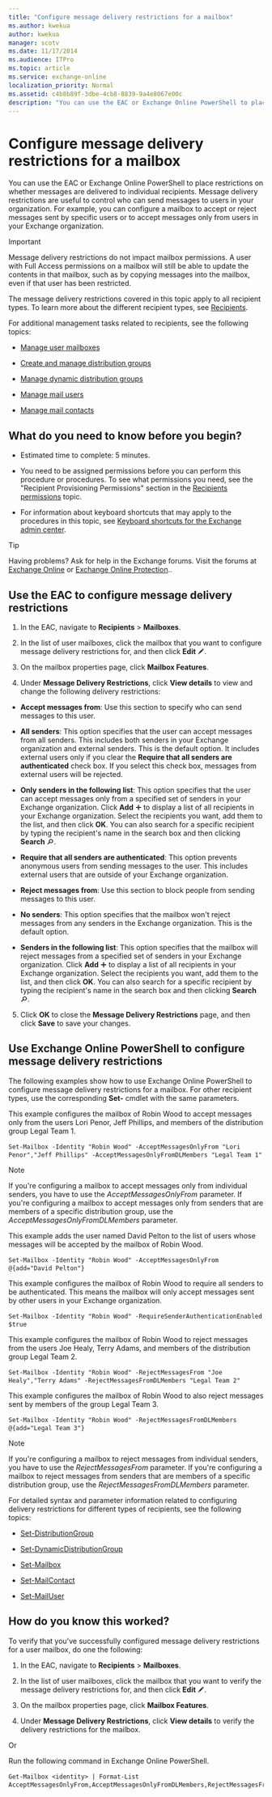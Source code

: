 ```yaml
---
title: "Configure message delivery restrictions for a mailbox"
ms.author: kwekua
author: kwekua
manager: scotv
ms.date: 11/17/2014
ms.audience: ITPro
ms.topic: article
ms.service: exchange-online
localization_priority: Normal
ms.assetid: c4b8b89f-3dbe-4cb8-8839-9a4e8067e00c
description: "You can use the EAC or Exchange Online PowerShell to place restrictions on whether messages are delivered to individual recipients. Message delivery restrictions are useful to control who can send messages to users in your organization. For example, you can configure a mailbox to accept or reject messages sent by specific users or to accept messages only from users in your Exchange organization."
---
```


# Configure message delivery restrictions for a mailbox

You can use the EAC or Exchange Online PowerShell to place restrictions on whether messages are delivered to individual recipients. Message delivery restrictions are useful to control who can send messages to users in your organization. For example, you can configure a mailbox to accept or reject messages sent by specific users or to accept messages only from users in your Exchange organization.

> [!IMPORTANT]
> Message delivery restrictions do not impact mailbox permissions. A user with Full Access permissions on a mailbox will still be able to update the contents in that mailbox, such as by copying messages into the mailbox, even if that user has been restricted.
  
The message delivery restrictions covered in this topic apply to all recipient types. To learn more about the different recipient types, see [Recipients](https://technet.microsoft.com/library/40300ed4-85a5-463d-bb3a-cf787bd44e9d.aspx).
  
For additional management tasks related to recipients, see the following topics: 
  
- [Manage user mailboxes](manage-user-mailboxes.md)
    
- [Create and manage distribution groups](../../recipients-in-exchange-online/manage-distribution-groups/manage-distribution-groups.md)
    
- [Manage dynamic distribution groups](../../recipients-in-exchange-online/manage-dynamic-distribution-groups/manage-dynamic-distribution-groups.md)
    
- [Manage mail users](../../recipients-in-exchange-online/manage-mail-users.md)
    
- [Manage mail contacts](../../recipients-in-exchange-online/manage-mail-contacts.md)
    
## What do you need to know before you begin?

- Estimated time to complete: 5 minutes.
    
- You need to be assigned permissions before you can perform this procedure or procedures. To see what permissions you need, see the "Recipient Provisioning Permissions" section in the [Recipients permissions](https://technet.microsoft.com/library/5b690bcb-c6df-4511-90e1-08ca91f43b37.aspx) topic. 
    
- For information about keyboard shortcuts that may apply to the procedures in this topic, see [Keyboard shortcuts for the Exchange admin center](../../accessibility/keyboard-shortcuts-in-admin-center.md).
    
> [!TIP]
> Having problems? Ask for help in the Exchange forums. Visit the forums at [Exchange Online](https://go.microsoft.com/fwlink/p/?linkId=267542) or [Exchange Online Protection](https://go.microsoft.com/fwlink/p/?linkId=285351).. 
  
## Use the EAC to configure message delivery restrictions

1. In the EAC, navigate to **Recipients** \> **Mailboxes**.
    
2. In the list of user mailboxes, click the mailbox that you want to configure message delivery restrictions for, and then click **Edit** ![Edit icon](../../media/ITPro_EAC_EditIcon.gif).
    
3. On the mailbox properties page, click **Mailbox Features**.
    
4. Under **Message Delivery Restrictions**, click **View details** to view and change the following delivery restrictions: 
    
  - **Accept messages from**: Use this section to specify who can send messages to this user. 
    
  - **All senders**: This option specifies that the user can accept messages from all senders. This includes both senders in your Exchange organization and external senders. This is the default option. It includes external users only if you clear the **Require that all senders are authenticated** check box. If you select this check box, messages from external users will be rejected. 
    
  - **Only senders in the following list**: This option specifies that the user can accept messages only from a specified set of senders in your Exchange organization. Click **Add** ![Add Icon](../../media/ITPro_EAC_AddIcon.gif) to display a list of all recipients in your Exchange organization. Select the recipients you want, add them to the list, and then click **OK**. You can also search for a specific recipient by typing the recipient's name in the search box and then clicking **Search** ![Search icon](../../media/ITPro_EAC_.gif).
    
  - **Require that all senders are authenticated**: This option prevents anonymous users from sending messages to the user. This includes external users that are outside of your Exchange organization. 
    
  - **Reject messages from**: Use this section to block people from sending messages to this user. 
    
  - **No senders**: This option specifies that the mailbox won't reject messages from any senders in the Exchange organization. This is the default option. 
    
  - **Senders in the following list**: This option specifies that the mailbox will reject messages from a specified set of senders in your Exchange organization. Click **Add** ![Add Icon](../../media/ITPro_EAC_AddIcon.gif) to display a list of all recipients in your Exchange organization. Select the recipients you want, add them to the list, and then click **OK**. You can also search for a specific recipient by typing the recipient's name in the search box and then clicking **Search** ![Search icon](../../media/ITPro_EAC_.gif).
    
5. Click **OK** to close the **Message Delivery Restrictions** page, and then click **Save** to save your changes. 
    
## Use Exchange Online PowerShell to configure message delivery restrictions

The following examples show how to use Exchange Online PowerShell to configure message delivery restrictions for a mailbox. For other recipient types, use the corresponding **Set-** cmdlet with the same parameters. 
  
This example configures the mailbox of Robin Wood to accept messages only from the users Lori Penor, Jeff Phillips, and members of the distribution group Legal Team 1. 
  
```
Set-Mailbox -Identity "Robin Wood" -AcceptMessagesOnlyFrom "Lori Penor","Jeff Phillips" -AcceptMessagesOnlyFromDLMembers "Legal Team 1"
```

> [!NOTE]
> If you're configuring a mailbox to accept messages only from individual senders, you have to use the _AcceptMessagesOnlyFrom_ parameter. If you're configuring a mailbox to accept messages only from senders that are members of a specific distribution group, use the _AcceptMessagesOnlyFromDLMembers_ parameter. 
  
This example adds the user named David Pelton to the list of users whose messages will be accepted by the mailbox of Robin Wood.
  
```
Set-Mailbox -Identity "Robin Wood" -AcceptMessagesOnlyFrom @{add="David Pelton"}
```

This example configures the mailbox of Robin Wood to require all senders to be authenticated. This means the mailbox will only accept messages sent by other users in your Exchange organization.
  
```
Set-Mailbox -Identity "Robin Wood" -RequireSenderAuthenticationEnabled $true
```

This example configures the mailbox of Robin Wood to reject messages from the users Joe Healy, Terry Adams, and members of the distribution group Legal Team 2. 
  
```
Set-Mailbox -Identity "Robin Wood" -RejectMessagesFrom "Joe Healy","Terry Adams" -RejectMessagesFromDLMembers "Legal Team 2"
```

This example configures the mailbox of Robin Wood to also reject messages sent by members of the group Legal Team 3.
  
```
Set-Mailbox -Identity "Robin Wood" -RejectMessagesFromDLMembers @{add="Legal Team 3"}
```

> [!NOTE]
> If you're configuring a mailbox to reject messages from individual senders, you have to use the _RejectMessagesFrom_ parameter. If you're configuring a mailbox to reject messages from senders that are members of a specific distribution group, use the _RejectMessagesFromDLMembers_ parameter. 
  
For detailed syntax and parameter information related to configuring delivery restrictions for different types of recipients, see the following topics:
  
- [Set-DistributionGroup](https://technet.microsoft.com/library/e3a8c709-770a-4900-9a57-adcf0d98ff68.aspx)
    
- [Set-DynamicDistributionGroup](https://technet.microsoft.com/library/943626ad-8455-4867-ab9a-855bab62c9c3.aspx)
    
- [Set-Mailbox](https://technet.microsoft.com/library/a0d413b9-d949-4df6-ba96-ac0906dedae2.aspx)
    
- [Set-MailContact](https://technet.microsoft.com/library/04c4e889-8546-4395-9d26-31af08264e45.aspx)
    
- [Set-MailUser](https://technet.microsoft.com/library/087a55a2-ee8d-41a8-9c8f-d86e32ce8448.aspx)
    
## How do you know this worked?

To verify that you've successfully configured message delivery restrictions for a user mailbox, do one the following:
  
1. In the EAC, navigate to **Recipients** \> **Mailboxes**.
    
2. In the list of user mailboxes, click the mailbox that you want to verify the message delivery restrictions for, and then click **Edit** ![Edit icon](../../media/ITPro_EAC_EditIcon.gif).
    
3. On the mailbox properties page, click **Mailbox Features**.
    
4. Under **Message Delivery Restrictions**, click **View details** to verify the delivery restrictions for the mailbox. 
    
Or
  
Run the following command in Exchange Online PowerShell.
  
```
Get-Mailbox <identity> | Format-List AcceptMessagesOnlyFrom,AcceptMessagesOnlyFromDLMembers,RejectMessagesFrom,RejectMessagesFromDLMembers,RequireSenderAuthenticationEnabled
```


